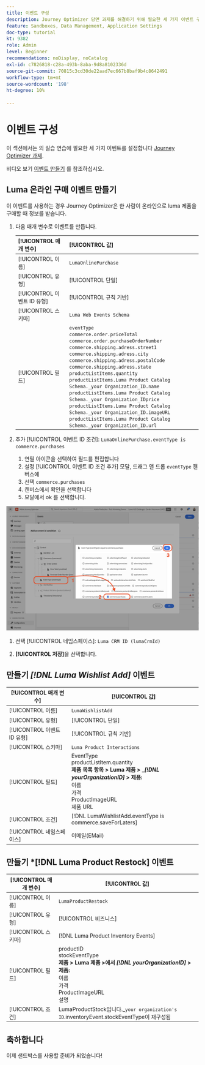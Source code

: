 ```yaml
---
title: 이벤트 구성
description: Journey Optimizer 당면 과제를 해결하기 위해 필요한 세 가지 이벤트 구성
feature: Sandboxes, Data Management, Application Settings
doc-type: tutorial
kt: 9382
role: Admin
level: Beginner
recommendations: noDisplay, noCatalog
exl-id: c7826818-c28a-493b-8aba-9d8a8102336d
source-git-commit: 70815c3cd30de22aad7ec667b8baf9b4c8642491
workflow-type: tm+mt
source-wordcount: '198'
ht-degree: 10%

---
```


# 이벤트 구성

이 섹션에서는 의 실습 연습에 필요한 세 가지 이벤트를 설정합니다 [Journey Optimizer 과제](/help/challenges/introduction-and-prerequisites.md).

비디오 보기 [이벤트 만들기](/help/set-up-journeys/create-events.md) 를 참조하십시오.

## Luma 온라인 구매 이벤트 만들기

이 이벤트를 사용하는 경우 Journey Optimizer은 한 사람이 온라인으로 luma 제품을 구매할 때 정보를 받습니다.

1. 다음 매개 변수로 이벤트를 만듭니다.

   | [!UICONTROL 매개 변수] | [!UICONTROL 값] |
   |-------------|-----------|
   | [!UICONTROL 이름] | `LumaOnlinePurchase` |
   | [!UICONTROL 유형] | [!UICONTROL 단일] |
   | [!UICONTROL 이벤트 ID 유형] | [!UICONTROL 규칙 기반] |
   | [!UICONTROL 스키마] | `Luma Web Events Schema` |
   | [!UICONTROL 필드] | `eventType` <br>`commerce.order.priceTotal`<br>`commerce.order.purchaseOrderNumber`<br>`commerce.shipping.adress.street1`<br>`commerce.shipping.adress.city`<br>`commerce.shipping.adress.postalCode`<br>`commerce.shipping.adress.state`<br>`productListItems.quantity`<br>`productListItems.Luma Product Catalog Schema._your Organization_ID.name`<br>`productListItems.Luma Product Catalog Schema._your Organization_IDprice`<br>`productListItems.Luma Product Catalog Schema._your Organization_ID.imageURL`<br>`productListItems.Luma Product Catalog Schema._your Organization_ID.url` |

2. 추가 [!UICONTROL 이벤트 ID 조건]: `LumaOnlinePurchase.eventType is commerce.purchases`

   1. 연필 아이콘을 선택하여 필드를 편집합니다
   2. 설정 [!UICONTROL 이벤트 ID 조건 추가] 모달, 드래그 앤 드롭 `eventType` 캔버스에
   3. 선택 `commerce.purchases`
   4. 캔버스에서 확인을 선택합니다
   5. 모달에서 ok 를 선택합니다.

![이벤트 조건 추가](/help/tutorial-configure-a-training-sandbox/assets/Event-lumaOnlinePurchase-condition-1.png)

1. 선택 [!UICONTROL 네임스페이스]: `Luma CRM ID (lumaCrmId)`

2. **[!UICONTROL 저장]**&#x200B;을 선택합니다.

## 만들기 *[!DNL Luma Wishlist Add]* 이벤트

| [!UICONTROL 매개 변수] | [!UICONTROL 값] |
|-------------|-----------|
| [!UICONTROL 이름] | `LumaWishlistAdd` |
| [!UICONTROL 유형] | [!UICONTROL 단일] |
| [!UICONTROL 이벤트 ID 유형] | [!UICONTROL 규칙 기반] |
| [!UICONTROL 스키마] | `Luma Product Interactions` |
| [!UICONTROL 필드] | EventType<br>productListItem.quantity<br><b>제품 목록 항목 > Luma 제품 > _*[!DNL yourOrganizationID]* > 제품:</b> <br>이름<br>가격<br> ProductImageURL<br>제품 URL |
| [!UICONTROL 조건] | [!DNL LumaWishlistAdd.eventType is commerce.saveForLaters] |
| [!UICONTROL 네임스페이스] | 이메일(EMail) |

## 만들기 *[!DNL Luma Product Restock] 이벤트

| [!UICONTROL 매개 변수] | [!UICONTROL 값] |
|-------------|-----------|
| [!UICONTROL 이름] | `LumaProductRestock` |
| [!UICONTROL 유형] | [!UICONTROL 비즈니스] |
| [!UICONTROL 스키마] | [!DNL Luma Product Inventory Events] |
| [!UICONTROL 필드] | productID <br> stockEventType<br><b>제품 > Luma 제품 >에서 *[!DNL yourOrganizationID]* > 제품:</b> <br>이름<br>가격<br> ProductImageURL<br>설명 |
| [!UICONTROL 조건] | LumaProductStock입니다._`your organization's ID`.inventoryEvent.stockEventType이 재구성됨 |

## 축하합니다

이제 샌드박스를 사용할 준비가 되었습니다!
